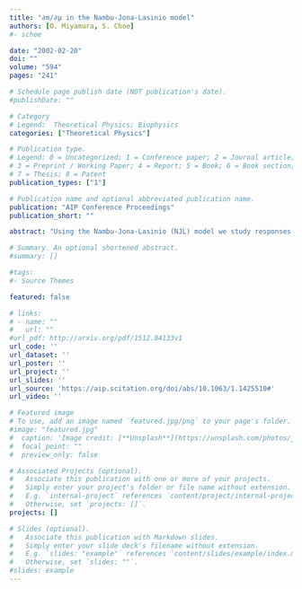 ```yaml
---
title: "∂m/∂μ in the Nambu-Jona-Lasinio model"
authors: [O. Miyamura, S. Choe]
#- schoe

date: "2002-02-20"
doi: ""
volume: "594"
pages: "241"

# Schedule page publish date (NOT publication's date).
#publishDate: ""

# Category
# Legend:  Theoretical Physics; Biophysics
categories: ["Theoretical Physics"]

# Publication type.
# Legend: 0 = Uncategorized; 1 = Conference paper; 2 = Journal article;
# 3 = Preprint / Working Paper; 4 = Report; 5 = Book; 6 = Book section;
# 7 = Thesis; 8 = Patent
publication_types: ["1"]

# Publication name and optional abbreviated publication name.
publication: "AIP Conference Proceedings"
publication_short: ""

abstract: "Using the Nambu-Jona-Lasinio (NJL) model we study responses of the pion and kaon masses to changes in the chemical potential, ∂m/∂μ, at zero and finite chemical potential. We find that the behavior of ∂m/∂μ for the pion is quite different from that for the kaon. Our results can give a clue for future studies of ∂m/∂μ on the lattice."

# Summary. An optional shortened abstract.
#summary: []

#tags:
#- Source Themes

featured: false

# links:
# - name: ""
#   url: ""
#url_pdf: http://arxiv.org/pdf/1512.04133v1
url_code: ''
url_dataset: ''
url_poster: ''
url_project: ''
url_slides: ''
url_source: 'https://aip.scitation.org/doi/abs/10.1063/1.1425510#'
url_video: ''

# Featured image
# To use, add an image named `featured.jpg/png` to your page's folder.
#image: "featured.jpg"
#  caption: 'Image credit: [**Unsplash**](https://unsplash.com/photos/jdD8gXaTZsc)'
#  focal_point: ""
#  preview_only: false

# Associated Projects (optional).
#   Associate this publication with one or more of your projects.
#   Simply enter your project's folder or file name without extension.
#   E.g. `internal-project` references `content/project/internal-project/index.md`.
#   Otherwise, set `projects: []`.
projects: []

# Slides (optional).
#   Associate this publication with Markdown slides.
#   Simply enter your slide deck's filename without extension.
#   E.g. `slides: "example"` references `content/slides/example/index.md`.
#   Otherwise, set `slides: ""`.
#slides: example
---
```





